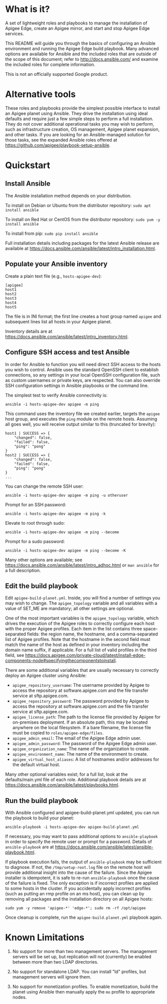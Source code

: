 # What is it?

A set of lightweight roles and playbooks to manage the installation of Apigee
Edge, create an Apigee mirror, and start and stop Apigee Edge services.

This README will guide you through the basics of configuring an Ansible
environment and running the Apigee Edge build playbook. Many advanced options
are available for Ansible and the included roles that are outside of the scope
of this document; refer to <http://docs.ansible.com/> and examine the included
roles for complete information.

This is not an officially supported Google product.



# Alternative tools

These roles and playbooks provide the simplest possible interface to install an
Apigee planet using Ansible. They drive the installation using ideal defaults
and require just a few simple steps to perform a full installation. They do not
cover additional operational tasks you may wish to perform, such as
infrastructure creation, OS management, Apigee planet expansion, and other
tasks. If you are looking for an Ansible-managed solution for those tasks, see
the expanded Ansible roles offered at
<https://github.com/apigee/playbook-setup-ansible>.



# Quickstart

## Install Ansible

The Ansible installation method depends on your distribution.

To install on Debian or Ubuntu from the distributor repository:
`sudo apt install ansible`

To install on Red Hat or CentOS from the distributor repository:
`sudo yum -y install ansible`

To install from pip:
`sudo pip install ansible`

Full installation details including packages for the latest Ansible release
are available at <https://docs.ansible.com/ansible/latest/intro_installation.html>.

## Populate your Ansible inventory

Create a plain text file (e.g., `hosts-apigee-dev`):

```
[apigee]
host1
host2
host3
host4
host5
```

The file is in INI format; the first line creates a host group named `apigee`
and subsequent lines list all hosts in your Apigee planet.

Inventory details are at <https://docs.ansible.com/ansible/latest/intro_inventory.html>.

## Configure SSH access and test Ansible

In order for Ansible to function you will need direct SSH access to the hosts
you wish to control. Ansible uses the standard OpenSSH client to establish
connections, so any settings in your local OpenSSH configuration file, such as
custom usernames or private keys, are respected. You can also override SSH
configuration settings in Ansible playbooks or the command line.

The simplest test to verify Ansible connectivity is:

`ansible -i hosts-apigee-dev apigee -m ping`

This command uses the inventory file we created earlier, targets the `apigee`
host group, and executes the `ping` module on the remote hosts. Assuming all
goes well, you will receive output similar to this (truncated for brevity):

```
host1 | SUCCESS => {
    "changed": false,
    "failed": false,
    "ping": "pong"
}
host2 | SUCCESS => {
    "changed": false,
    "failed": false,
    "ping": "pong"
}
...
```

You can change the remote SSH user:

`ansible -i hosts-apigee-dev apigee -m ping -u otheruser`

Prompt for an SSH password:

`ansible -i hosts-apigee-dev apigee -m ping -k`

Elevate to root through sudo:

`ansible -i hosts-apigee-dev apigee -m ping --become`

Prompt for a sudo password:

`ansible -i hosts-apigee-dev apigee -m ping --become -K`

Many other options are available; see <https://docs.ansible.com/ansible/latest/intro_adhoc.html>
or `man ansible` for a full description.

## Edit the build playbook

Edit `apigee-build-planet.yml`. Inside, you will find a number of settings you
may wish to change. The `apigee_topology` variable and all variables with
a value of SET_ME are mandatory; all other settings are optional.

One of the most important variables is the `apigee_topology` variable, which
drives the execution of the Apigee roles to correctly configure each host with
the proper Apigee profiles. Each item in the list contains three space-separated
fields: the region name, the hostname, and a comma-separated list of Apigee
profiles. Note that the hostname in the second field must match the name of the
host as defined in your inventory including the domain name suffix, if
applicable. For a full list of valid profiles in the third field, see
<https://docs.apigee.com/private-cloud/latest/install-edge-components-node#specifyingthecomponentstoinstall>.

There are some additional variables that are usually necessary to correctly
deploy an Apigee cluster using Ansible:

- `apigee_repository_username`: The username provided by Apigee to access the
repository at software.apigee.com and the file transfer service at sftp.apigee.com.
- `apigee_repository_password`: The password provided by Apigee to access the
repository at software.apigee.com and the file transfer service at sftp.apigee.com.
- `apigee_license_path`: The path to the license file provided by Apigee for
on-premises deployment. If an absolute path, this may be located anywhere on the
local filesystem. If a bare filename, the license file must be copied to
`roles/apigee-edge/files`.
- `apigee_admin_email`: The email of the Apigee Edge admin user.
- `apigee_admin_password`: The password of the Apigee Edge admin user.
- `apigee_organization_name`: The name of the organization to create.
- `apigee_environment_name`: The name of the environment to create.
- `apigee_virtual_host_aliases`: A list of hostnames and/or addresses for the
default virtual host.

Many other optional variables exist; for a full list, look at the
defaults/main.yml file of each role. Additional playbook details are at
<https://docs.ansible.com/ansible/latest/playbooks.html>.

## Run the build playbook

With Ansible configured and apigee-build-planet.yml updated, you can run the
playbook to build your planet:

`ansible-playbook -i hosts-apigee-dev apigee-build-planet.yml`

If necessary, you may want to pass additional options to `ansible-playbook` in
order to specify the remote user or prompt for a password. Details of
`ansible-playbook` are at <https://docs.ansible.com/ansible/latest/ansible-playbook.html>.

If playbook execution fails, the output of `ansible-playbook` may be sufficient to
diagnose. If not, the `/tmp/setup-root.log` file on the remote host will provide
additional insight into the cause of the failure. Since the Apigee installer is
idempotent, it is safe to re-run `ansible-playbook` once the cause of the failure
is fixed. The only exception is if incorrect profiles are applied to some hosts
in the cluster. If you accidentally apply incorrect profiles (such as putting an
rmp profile on an ms host), you can clean up by removing all packages and the
installation directory on all Apigee hosts:

`sudo yum -y remove 'apigee-*' 'edge-*'; sudo rm -rf /opt/apigee`

Once cleanup is complete, run the `apigee-build.planet.yml` playbook again.



# Known Limitations

1) No support for more than two management servers. The management servers will
be set up, but replication will not (currently) be enabled between more than
two LDAP directories.

2) No support for standalone LDAP. You can install "ld" profiles, but management
servers will ignore them.

3) No support for monetization profiles. To enable monetization, build the planet
using Ansible then manually apply the `mo` profile to appropriate nodes.
